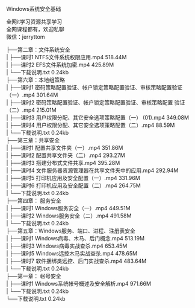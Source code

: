 Windows系统安全基础

全网it学习资源共享学习<br>全网课程都有，欢迎私聊<br>微信：jerryttom<br>

├──第二章：文件系统安全<br> | ├──课时1 NTFS文件系统权限应用.mp4 518.44M<br> | ├──课时2 EFS文件系统加密.mp4 425.89M<br> | └──下载说明.txt 0.24kb<br> ├──第六章：本地组策略<br> | ├──课时1 密码策略配置验证、帐户锁定策略配置验证、审核策略配置验证（一）.mp4 301.64M<br> | ├──课时2 密码策略配置验证、帐户锁定策略配置验证、审核策略配置 验证（二）.mp4 215.01M<br> | ├──课时3 用户权限分配、其它安全选项策略配置（一） (01).mp4 349.08M<br> | ├──课时4 用户权限分配、其它安全选项策略配置（二）.mp4 88.59M<br> | └──下载说明.txt 0.24kb<br> ├──第三章：共享安全<br> | ├──课时1 配置共享文件夹（一）.mp4 351.86M<br> | ├──课时2 配置共享文件夹（二）.mp4 293.27M<br> | ├──课时3 搭建分布式文件共享.mp4 395.28M<br> | ├──课时4 文件服务器资源管理器在共享文件夹中的应用.mp4 292.94M<br> | ├──课时5 打印机应用及安全配置（一）.mp4 331.96M<br> | ├──课时6 打印机应用及安全配置（二）.mp4 264.75M<br> | └──下载说明.txt 0.24kb<br> ├──第四章： 服务安全<br> | ├──课时1 Windows服务安全（一）.mp4 449.51M<br> | ├──课时2 Windows服务安全（二）.mp4 491.58M<br> | └──下载说明.txt 0.24kb<br> ├──第五章：Windows服务、端口、进程、注册表安全<br> | ├──课时1 Windows病毒、木马、后门概念.mp4 513.19M<br> | ├──课时3 Windows病毒实战查杀.mp4 653.45M<br> | ├──课时5 Windows远控木马实战查杀.mp4 478.65M<br> | ├──课时7 软件捆绑类远控、后门实战查杀.mp4 483.64M<br> | └──下载说明.txt 0.24kb<br> ├──第一章： 帐号安全<br> | ├──课时1 Windows系统帐号概述及安全解析.mp4 971.66M<br> | └──下载说明.txt 0.24kb<br> └──下载说明.txt 0.24kb